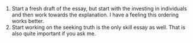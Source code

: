 1. Start a fresh draft of the essay, but start with the investing in individuals and then work towards the explanation. I have a feeling this ordering works better.
2. Start working on the seeking truth is the only skill essay as well. That is also quite important if you ask me. 